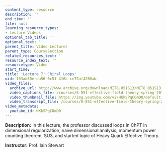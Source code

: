 ```yaml
---
content_type: resource
description: ''
end_time: ''
file: null
learning_resource_types:
- Lecture Videos
optional_tab_title: ''
optional_text: ''
parent_title: Video Lectures
parent_type: CourseSection
related_resources_text: ''
resource_index_text: ''
resourcetype: Video
start_time: ''
title: 'Lecture 7: Chiral Loops'
uid: 103ad30e-da56-0c51-416b-ce79af4206ab
video_files:
  archive_url: http://www.archive.org/download/MIT8.851S13/MIT8_851S13_lec07_300k.mp4
  video_captions_file: /courses/8-851-effective-field-theory-spring-2013/618035aac7fc57aa94c8522a554da9f4_HKkSPqCOmD0.vtt
  video_thumbnail_file: https://img.youtube.com/vi/HKkSPqCOmD0/default.jpg
  video_transcript_file: /courses/8-851-effective-field-theory-spring-2013/1382f29c76c80ef3f6e3c0c34fd5cd0c_HKkSPqCOmD0.pdf
video_metadata:
  youtube_id: HKkSPqCOmD0
---
```


**Description:** In this lecture, the professor discussed loops in ChPT in dimensional regularization, naive dimensional analysis, momentum power counting theorem, SU3, and started topic of Heavy Quark Effective Theory.

**Instructor:** Prof. Iain Stewart